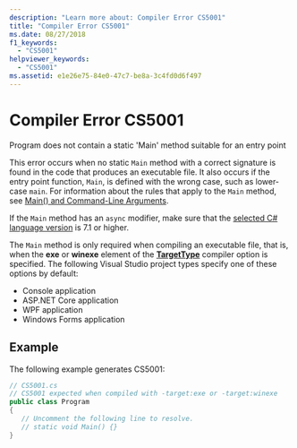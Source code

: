 ```yaml
---
description: "Learn more about: Compiler Error CS5001"
title: "Compiler Error CS5001"
ms.date: 08/27/2018
f1_keywords:
  - "CS5001"
helpviewer_keywords:
  - "CS5001"
ms.assetid: e1e26e75-84e0-47c7-be8a-3c4fd0d6f497
---
```

# Compiler Error CS5001

Program does not contain a static 'Main' method suitable for an entry point

This error occurs when no static `Main` method with a correct signature is found in the code that produces an executable file. It also occurs if the entry point function, `Main`, is defined with the wrong case, such as lower-case `main`. For information about the rules that apply to the `Main` method, see [Main() and Command-Line Arguments](../programming-guide/main-and-command-args/index.md).

If the `Main` method has an `async` modifier, make sure that the [selected C# language version](../language-reference/configure-language-version.md) is 7.1 or higher.

The `Main` method is only required when compiling an executable file, that is, when the **exe** or **winexe** element of the [**TargetType**](../language-reference/compiler-options/output.md#targettype) compiler option is specified. The following Visual Studio project types specify one of these options by default:

- Console application
- ASP.NET Core application
- WPF application
- Windows Forms application

## Example

The following example generates CS5001:
  
```csharp
// CS5001.cs
// CS5001 expected when compiled with -target:exe or -target:winexe
public class Program
{
   // Uncomment the following line to resolve.
   // static void Main() {}
}
```  
